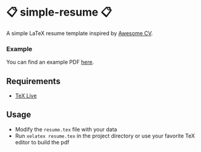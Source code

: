 # :clipboard: simple-resume :clipboard:
A simple LaTeX resume template inspired by [Awesome CV](https://github.com/posquit0/Awesome-CV).

### Example
You can find an example PDF [here](resume.pdf).

## Requirements
- [TeX Live](https://www.tug.org/texlive/)

## Usage
- Modify the `resume.tex` file with your data
- Run `xelatex resume.tex` in the project directory or use your favorite TeX editor to build the pdf
